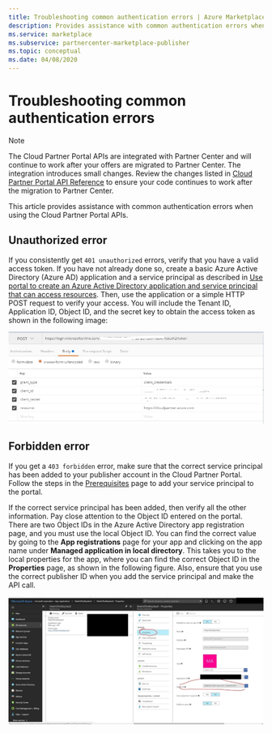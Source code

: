 ```yaml
---
title: Troubleshooting common authentication errors | Azure Marketplace
description: Provides assistance with common authentication errors when using the Cloud Partner Portal APIs.
ms.service: marketplace
ms.subservice: partnercenter-marketplace-publisher
ms.topic: conceptual
ms.date: 04/08/2020
---
```


# Troubleshooting common authentication errors

> [!NOTE]
> The Cloud Partner Portal APIs are integrated with Partner Center and will continue to work after your offers are migrated to Partner Center. The integration introduces small changes. Review the changes listed in [Cloud Partner Portal API Reference](./cloud-partner-portal-api-overview.md) to ensure your code continues to work after the migration to Partner Center.

This article provides assistance with common authentication errors when using the Cloud Partner Portal APIs.

## Unauthorized error

If you consistently get `401 unauthorized` errors, verify that you have a valid access token.  If you have not already done so, create a basic Azure Active Directory (Azure AD) application and a service principal as described in [Use portal to create an Azure Active Directory application and service principal that can access resources](../active-directory/develop/howto-create-service-principal-portal.md). Then, use the application or a simple HTTP POST request to verify your access.  You will include the Tenant ID, Application ID, Object ID, and the secret key to obtain the access token as shown in the following image:

![Troubleshooting the 401 error](./media/cloud-partner-portal-api-troubleshooting-authentication-errors/troubleshooting-401-error.jpg)


## Forbidden error

If you get a `403 forbidden` error, make sure that the correct service
principal has been added to your publisher account in the Cloud Partner Portal.
Follow the steps in the [Prerequisites](./cloud-partner-portal-api-prerequisites.md) page to
add your service principal to the portal.

If the correct service principal has been added, then verify
all the other information. Pay close attention to the Object ID entered
on the portal. There are two Object IDs in the Azure Active Directory
app registration page, and you must use the local Object ID. You can
find the correct value by going to the **App registrations** page for your app and
clicking on the app name under **Managed application in local directory**. 
This takes you to the local properties for the app, where
you can find the correct Object ID in the **Properties** page, as shown
in the following figure. Also, ensure that you use the correct
publisher ID when you add the service principal and make the API call.

![Troubleshooting the 403 error](./media/cloud-partner-portal-api-troubleshooting-authentication-errors/troubleshooting-403-error.jpg)
